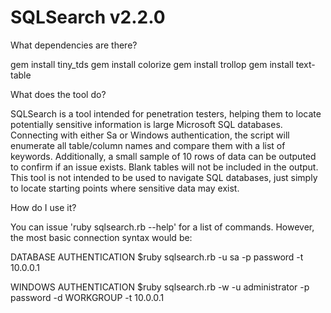 # SQLSearch v2.2.0

What dependencies are there?

gem install tiny_tds
gem install colorize
gem install trollop
gem install text-table

What does the tool do?

SQLSearch is a tool intended for penetration testers, helping them to locate potentially sensitive information is large Microsoft SQL databases. Connecting with either Sa or Windows authentication, the script will enumerate all table/column names and compare them with a list of keywords. Additionally, a small sample of 10 rows of data can be outputed to confirm if an issue exists. Blank tables will not be included in the output. This tool is not intended to be used to navigate SQL databases, just simply to locate starting points where sensitive data may exist.

How do I use it?

You can issue 'ruby sqlsearch.rb --help' for a list of commands. However, the most basic connection syntax would be:

DATABASE AUTHENTICATION
$ruby sqlsearch.rb -u sa -p password -t 10.0.0.1

WINDOWS AUTHENTICATION
$ruby sqlsearch.rb -w -u administrator -p password -d WORKGROUP -t 10.0.0.1
